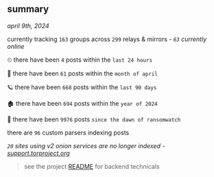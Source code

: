
## summary
_april 9th, 2024_

currently tracking `163` groups across `299` relays & mirrors - _`63` currently online_

⏲ there have been `4` posts within the `last 24 hours`

🦈 there have been `61` posts within the `month of april`

🪐 there have been `668` posts within the `last 90 days`

🏚 there have been `694` posts within the `year of 2024`

🦕 there have been `9976` posts `since the dawn of ransomwatch`

there are `96` custom parsers indexing posts

_`20` sites using v2 onion services are no longer indexed - [support.torproject.org](https://support.torproject.org/onionservices/v2-deprecation/)_

> see the project [README](https://github.com/joshhighet/ransomwatch#ransomwatch--) for backend technicals
